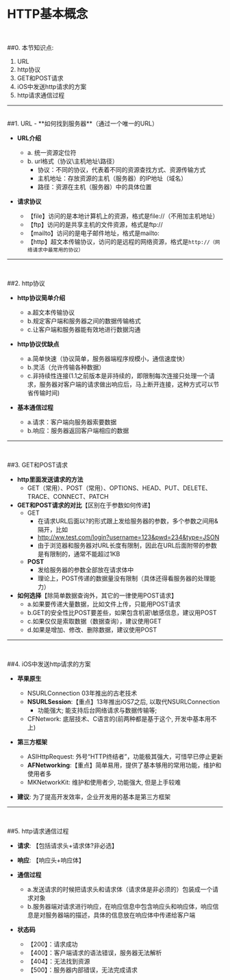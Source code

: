 # HTTP基本概念


<br/>

##0. 本节知识点:
1. URL
2. http协议
3. GET和POST请求
4. iOS中发送http请求的方案
5. http请求通信过程

---
<br/>
##1. URL
- **如何找到服务器**（通过一个唯一的URL）


- **URL介绍**
    - a. 统一资源定位符
    - b. url格式（协议\主机地址\路径）
        - 协议：不同的协议，代表着不同的资源查找方式、资源传输方式
        - 主机地址：存放资源的主机（服务器）的IP地址（域名）
        - 路径：资源在主机（服务器）中的具体位置


- **请求协议**
    - 【file】访问的是本地计算机上的资源，格式是file://（不用加主机地址）
    - 【ftp】访问的是共享主机的文件资源，格式是ftp://
    - 【mailto】访问的是电子邮件地址，格式是mailto:
    - 【http】超文本传输协议，访问的是远程的网络资源，格式是`http://（网络请求中最常用的协议）`

---
<br/>

##2. http协议
- **http协议简单介绍**
     - a.超文本传输协议
     - b.规定客户端和服务器之间的数据传输格式
     - c.让客户端和服务器能有效地进行数据沟通


- **http协议优缺点**
    - a.简单快速（协议简单，服务器端程序规模小，通信速度快）
    - b.灵活（允许传输各种数据）
    - c.非持续性连接(1.1之前版本是非持续的，即限制每次连接只处理一个请求，服务器对客户端的请求做出响应后，马上断开连接，这种方式可以节省传输时间)


- **基本通信过程**
    - a.请求：客户端向服务器索要数据
    - b.响应：服务器返回客户端相应的数据

---
<br/>

##3. GET和POST请求
- **http里面发送请求的方法**
    - GET（常用）、POST（常用）、OPTIONS、HEAD、PUT、DELETE、TRACE、CONNECT、PATCH
- **GET和POST请求的对比**【区别在于参数如何传递】
    - GET
        - 在请求URL后面以?的形式跟上发给服务器的参数，多个参数之间用&隔开，比如
        - http://ww.test.com/login?username=123&pwd=234&type=JSON
        - 由于浏览器和服务器对URL长度有限制，因此在URL后面附带的参数是有限制的，通常不能超过1KB
    - **POST**
        - 发给服务器的参数全部放在请求体中
        - 理论上，POST传递的数据量没有限制（具体还得看服务器的处理能力）
- **如何选择**【除简单数据查询外，其它的一律使用POST请求】
    - a.如果要传递大量数据，比如文件上传，只能用POST请求
    - b.GET的安全性比POST要差些，如果包含机密\敏感信息，建议用POST
    - c.如果仅仅是索取数据（数据查询），建议使用GET
    - d.如果是增加、修改、删除数据，建议使用POST

---
<br/>

##4. iOS中发送http请求的方案
- **苹果原生**
    - NSURLConnection 03年推出的古老技术
    - **NSURLSession**:【重点】13年推出iOS7之后, 以取代NSURLConnection
        - 功能强大; 能支持后台网络请求与数据传输等; 
    - CFNetwork: 底层技术、C语言的(前两种都是基于这个, 开发中基本用不上)


- **第三方框架**
    - ASIHttpRequest: 外号“HTTP终结者”，功能极其强大，可惜早已停止更新
    - **AFNetworking**:【重点】简单易用，提供了基本够用的常用功能，维护和使用者多
    - MKNetworkKit: 维护和使用者少, 功能强大, 但是上手较难


- **建议**: 为了提高开发效率，企业开发用的基本是第三方框架


---
<br/>

##5. http请求通信过程
- **请求**: 【包括请求头+请求体?非必选】
- **响应**: 【响应头+响应体】


- **通信过程**
    - a.发送请求的时候把请求头和请求体（请求体是非必须的）包装成一个请求对象
    - b.服务器端对请求进行响应，在响应信息中包含响应头和响应体，响应信息是对服务器端的描述，具体的信息放在响应体中传递给客户端


- **状态码**
    - 【200】：请求成功
    - 【400】：客户端请求的语法错误，服务器无法解析
    - 【404】：无法找到资源
    - 【500】：服务器内部错误，无法完成请求

